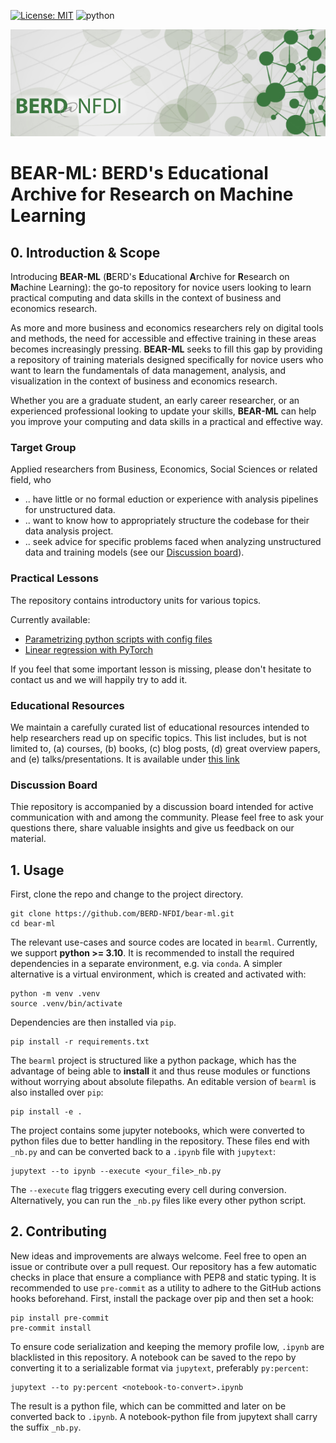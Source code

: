  [![License: MIT](https://img.shields.io/badge/License-MIT-yellow.svg)](https://opensource.org/licenses/MIT)
 ![python](https://img.shields.io/badge/Python-3.10-brightgreen)

<p align="center">
<img src=assets/berd_logo.png  alt="berd logo"/>
</p>

# BEAR-ML: BERD's Educational Archive for Research on Machine Learning

## 0. Introduction & Scope

Introducing **BEAR-ML** (**B**ERD's **E**ducational **A**rchive for **R**esearch on
**M**achine Learning):
the go-to repository for novice users looking to learn
practical computing and data skills in the context of business and economics research.

As more and more business and economics researchers rely on digital tools and methods,
the need for accessible and effective training in these areas becomes increasingly
pressing. **BEAR-ML** seeks to fill this gap by providing a repository of training
materials designed specifically for novice users who want to learn the fundamentals of
data management, analysis, and visualization in the context of business and
economics research.

Whether you are a graduate student, an early career researcher, or an experienced
professional looking to update your skills, **BEAR-ML** can help you improve your
computing and data skills in a practical and effective way.

### Target Group

Applied researchers from Business, Economics, Social Sciences or related field, who
- .. have little or no formal eduction or experience with analysis pipelines for unstructured data.
- .. want to know how to appropriately structure the codebase for their data analysis project.
- .. seek advice for specific problems faced when analyzing unstructured data and training models (see our [Discussion board](./discussions)).

### Practical Lessons

The repository contains introductory units for various topics.

Currently available:

- [Parametrizing python scripts with config files](bearml/basics/configuration_tutorial_nb.ipynb)
- [Linear regression with PyTorch](bearml/basics/linear_regression_nb.ipynb)

If you feel that some important lesson is missing, please don't hesitate to contact us and we will happily try to add it.

### Educational Resources

We maintain a carefully curated list of educational resources intended to help researchers read up on specific topics.
This list includes, but is not limited to, (a) courses, (b) books, (c) blog posts, (d) great overview papers, and (e) talks/presentations.
It is available under [this link](https://docs.google.com/document/d/1EH3Yq8Oi5wRq96t8IRjyMSKqj2WmihMclZiTZr7BmhA/edit?usp=sharing)

### Discussion Board

Thie repository is accompanied by a discussion board intended for active communication with and among the community.
Please feel free to ask your questions there, share valuable insights and give us feedback on our material.

## 1. Usage

First, clone the repo and change to the project directory.

```shell
git clone https://github.com/BERD-NFDI/bear-ml.git
cd bear-ml
```

The relevant use-cases and source codes are located in `bearml`.
Currently, we support **python >= 3.10**.
It is recommended to install the required dependencies in a separate environment, e.g.
via `conda`.
A simpler alternative is a virtual environment, which is created and activated with:

```shell
python -m venv .venv
source .venv/bin/activate
```

Dependencies are then installed via `pip`.

```shell
pip install -r requirements.txt
```

The `bearml` project is structured like a python package, which has the advantage of
being able to **install** it and thus reuse modules or functions without worrying about
absolute filepaths.
An editable version of `bearml` is also installed over `pip`:

```shell
pip install -e .
```

The project contains some jupyter notebooks, which were converted to python files
due to better handling in the repository.
These files end with `_nb.py` and can be converted back to a `.ipynb` file with
`jupytext`:

```shell
jupytext --to ipynb --execute <your_file>_nb.py
```

The `--execute` flag triggers executing every cell during conversion.
Alternatively, you can run the `_nb.py` files like every other python script.

## 2. Contributing

New ideas and improvements are always welcome. Feel free to open an issue or contribute
over a pull request.
Our repository has a few automatic checks in place that ensure a compliance with PEP8 and static
typing.
It is recommended to use `pre-commit` as a utility to adhere to the GitHub actions hooks
beforehand.
First, install the package over pip and then set a hook:
```shell
pip install pre-commit
pre-commit install
```

To ensure code serialization and keeping the memory profile low, `.ipynb` are blacklisted
in this repository.
A notebook can be saved to the repo by converting it to a serializable format via
`jupytext`, preferably `py:percent`:

```shell
jupytext --to py:percent <notebook-to-convert>.ipynb
```

The result is a python file, which can be committed and later on be converted back to `.ipynb`.
A notebook-python file from jupytext shall carry the suffix `_nb.py`.
